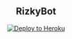 <h2 align="center">RizkyBot</h2>
<p align="center"><a href="https://heroku.com/deploy?template=https://github.com/RizkyNFS/RizkyBot"> <img src="https://telegra.ph/file/80d098d41fe74c1eee1cb.jpg" alt="Deploy to Heroku" /></a></p>
